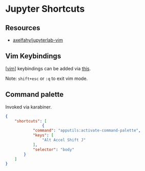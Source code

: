 # Jupyter Shortcuts

Resources
---

- [axelfahy/jupyterlab-vim][1]

<!-- Links -->
[1]: https://github.com/axelfahy/jupyterlab-vim

Vim Keybindings
---

[[vim]] keybindings can be added via [this][1].

Note: `shift+esc` or `:q` to exit vim mode.

Command palette
---

Invoked via karabiner.

```json
{
    "shortcuts": [
                {
            "command": "apputils:activate-command-palette",
            "keys": [
                "Alt Accel Shift J"
            ],
            "selector": "body"
        }
    ]
}
```

[//begin]: # "Autogenerated link references for markdown compatibility"
[vim]: ../../../../../tools/programming/vim/vim.md "Vim"
[//end]: # "Autogenerated link references"